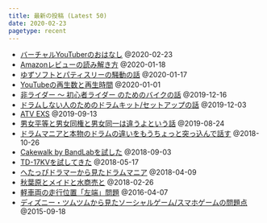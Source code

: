 ```yaml
---
title: 最新の投稿 (Latest 50)
date: 2020-02-23
pagetype: recent
---
```


* [バーチャルYouTuberのおはなし](/articles/soc/202002-vtuber.html) @2020-02-23
* [Amazonレビューの読み解き方](/articles/soc/202001-amazon-review.html) @2020-01-18
* [ゆずソフトとパティスリーの騒動の話](/articles/soc/202001-reaper-stella.html) @2020-01-17
* [YouTubeの再生数と再生時間](/articles/comp/202001-youtube-playcount.html) @2020-01-01
* [非ライダー 〜 初心者ライダー のためのバイクの話](/articles/motor/201912-mc-basics.html) @2019-12-16
* [ドラムしない人のためのドラムキット/セットアップの話](/articles/music/201912-drums-basic.html) @2019-12-03
* [ATV EXS](/articles/music/20190913-exs5.html) @2019-09-13
* [男女平等と男女同権と男女同一は違うよという話](/articles/soc/20160822-gen-fairness.html) @2019-08-24
* [ドラムマニアと本物のドラムの違いをもうちょっと突っ込んで話す](/articles/music/20181023-drummania-vs-drums2.html) @2018-10-26
* [Cakewalk by BandLabを試した](/articles/music/20180903-cakewalk-by-bandlab.html) @2018-09-03
* [TD-17KVを試してきた](/articles/music/20180517-td-17k.html) @2018-05-17
* [へたっぴドラマーから見たドラムマニア](/articles/music/20180409-drummaina-vs-drums.html) @2018-04-09
* [秋葉原とメイドと水商売と](/articles/soc/20180226-maid-and-club.html) @2018-02-26
* [軽車両の走行位置「左端」問題](/articles/soc/20160406-keepleft.html) @2016-04-07
* [ディズニー・ツムツムから見たソーシャルゲーム/スマホゲームの問題点](/articles/soc/20150906-socgame.html) @2015-09-18
